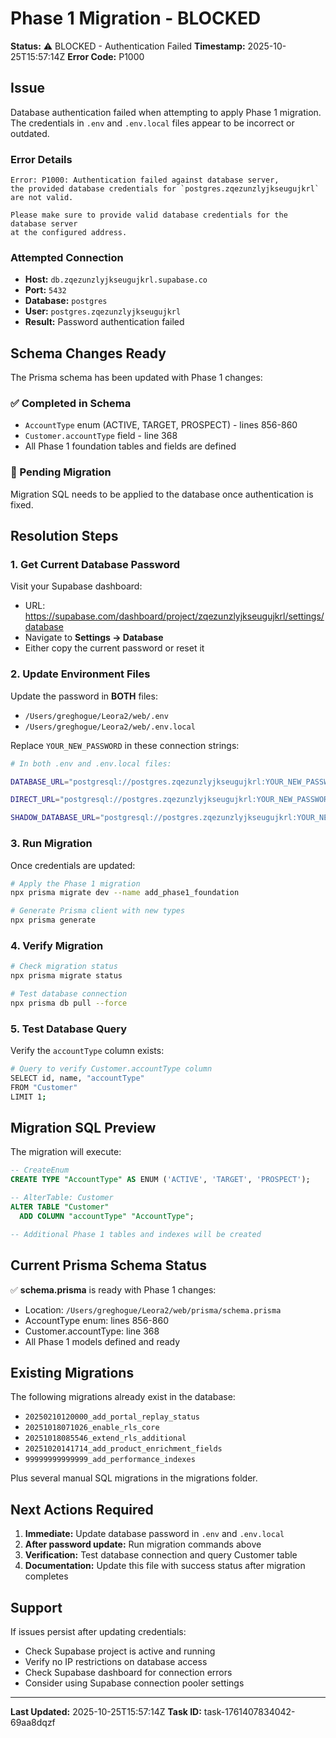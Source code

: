 # Phase 1 Migration - BLOCKED

**Status:** ⚠️ BLOCKED - Authentication Failed
**Timestamp:** 2025-10-25T15:57:14Z
**Error Code:** P1000

## Issue

Database authentication failed when attempting to apply Phase 1 migration. The credentials in `.env` and `.env.local` files appear to be incorrect or outdated.

### Error Details

```
Error: P1000: Authentication failed against database server,
the provided database credentials for `postgres.zqezunzlyjkseugujkrl` are not valid.

Please make sure to provide valid database credentials for the database server
at the configured address.
```

### Attempted Connection

- **Host:** `db.zqezunzlyjkseugujkrl.supabase.co`
- **Port:** `5432`
- **Database:** `postgres`
- **User:** `postgres.zqezunzlyjkseugujkrl`
- **Result:** Password authentication failed

## Schema Changes Ready

The Prisma schema has been updated with Phase 1 changes:

### ✅ Completed in Schema
- `AccountType` enum (ACTIVE, TARGET, PROSPECT) - lines 856-860
- `Customer.accountType` field - line 368
- All Phase 1 foundation tables and fields are defined

### 🔄 Pending Migration
Migration SQL needs to be applied to the database once authentication is fixed.

## Resolution Steps

### 1. Get Current Database Password

Visit your Supabase dashboard:
- URL: https://supabase.com/dashboard/project/zqezunzlyjkseugujkrl/settings/database
- Navigate to **Settings → Database**
- Either copy the current password or reset it

### 2. Update Environment Files

Update the password in **BOTH** files:
- `/Users/greghogue/Leora2/web/.env`
- `/Users/greghogue/Leora2/web/.env.local`

Replace `YOUR_NEW_PASSWORD` in these connection strings:

```bash
# In both .env and .env.local files:

DATABASE_URL="postgresql://postgres.zqezunzlyjkseugujkrl:YOUR_NEW_PASSWORD@aws-1-us-east-1.pooler.supabase.com:6543/postgres?pgbouncer=true&connection_limit=10"

DIRECT_URL="postgresql://postgres.zqezunzlyjkseugujkrl:YOUR_NEW_PASSWORD@db.zqezunzlyjkseugujkrl.supabase.co:5432/postgres"

SHADOW_DATABASE_URL="postgresql://postgres.zqezunzlyjkseugujkrl:YOUR_NEW_PASSWORD@aws-1-us-east-1.pooler.supabase.com:6543/postgres_shadow"
```

### 3. Run Migration

Once credentials are updated:

```bash
# Apply the Phase 1 migration
npx prisma migrate dev --name add_phase1_foundation

# Generate Prisma client with new types
npx prisma generate
```

### 4. Verify Migration

```bash
# Check migration status
npx prisma migrate status

# Test database connection
npx prisma db pull --force
```

### 5. Test Database Query

Verify the `accountType` column exists:

```bash
# Query to verify Customer.accountType column
SELECT id, name, "accountType"
FROM "Customer"
LIMIT 1;
```

## Migration SQL Preview

The migration will execute:

```sql
-- CreateEnum
CREATE TYPE "AccountType" AS ENUM ('ACTIVE', 'TARGET', 'PROSPECT');

-- AlterTable: Customer
ALTER TABLE "Customer"
  ADD COLUMN "accountType" "AccountType";

-- Additional Phase 1 tables and indexes will be created
```

## Current Prisma Schema Status

✅ **schema.prisma** is ready with Phase 1 changes:
- Location: `/Users/greghogue/Leora2/web/prisma/schema.prisma`
- AccountType enum: lines 856-860
- Customer.accountType: line 368
- All Phase 1 models defined and ready

## Existing Migrations

The following migrations already exist in the database:
- `20250210120000_add_portal_replay_status`
- `20251018071026_enable_rls_core`
- `20251018085546_extend_rls_additional`
- `20251020141714_add_product_enrichment_fields`
- `99999999999999_add_performance_indexes`

Plus several manual SQL migrations in the migrations folder.

## Next Actions Required

1. **Immediate:** Update database password in `.env` and `.env.local`
2. **After password update:** Run migration commands above
3. **Verification:** Test database connection and query Customer table
4. **Documentation:** Update this file with success status after migration completes

## Support

If issues persist after updating credentials:
- Check Supabase project is active and running
- Verify no IP restrictions on database access
- Check Supabase dashboard for connection errors
- Consider using Supabase connection pooler settings

---

**Last Updated:** 2025-10-25T15:57:14Z
**Task ID:** task-1761407834042-69aa8dqzf
